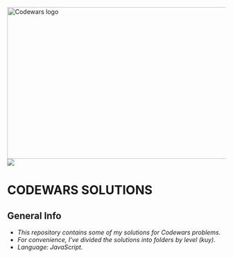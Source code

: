<img src="images/codewars.png" alt="Codewars logo" width="900" height="350"/>
<img src = https://www.codewars.com/users/sshhevvanna/badges/large/>

# CODEWARS SOLUTIONS

## General Info

- _This repository contains some of my solutions for Codewars problems._<br>
- _For convenience, I've divided the solutions into folders by level (kuy)._<br>
- _Language: JavaScript._


